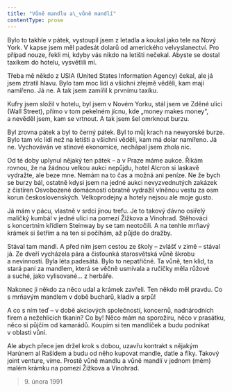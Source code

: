 ```yaml
---
title: "Vůně mandlu a\_vůně mandlí"
contentType: prose
---
```


Bylo to takhle v pátek, vystoupil jsem z letadla a koukal jako tele na Nový York. V kapse jsem měl padesát dolarů od amerického velvyslanectví. Pro případ nouze, řekli mi, kdyby vás nikdo na letišti nečekal. Abyste se dostal taxíkem do hotelu, vysvětlili mi.

Třeba mě někdo z USIA (United States Information Agency) čekal, ale já jsem ztratil hlavu. Bylo tam moc lidí a všichni zřejmě věděli, kam mají namířeno. Já ne. A tak jsem zamířil k prvnímu taxíku.

Kufry jsem složil v hotelu, byl jsem v Novém Yorku, stál jsem ve Zděné ulici (Wall Street), přímo v tom pekelném jícnu, kde „money makes money“, a nevěděl jsem, kam se vrtnout. A tak jsem šel omrknout burzu.

Byl zrovna pátek a byl to černý pátek. Byl to můj krach na newyorské burze. Bylo tam víc lidí než na letišti a všichni věděli, kam má dolar namířeno. Já ne. Vychováván ve stínové ekonomice, nechápal jsem zhola nic.

Od té doby uplynul nějaký ten pátek – a v Praze máme aukce. Říkám rovnou, že na žádnou velkou aukci nepůjdu, hotel Alcron si laskavě vydražte, ale beze mne. Nemám na to čas a možná ani peníze. Ne že bych se burzy bál, ostatně kdysi jsem na jedné aukci nevyzvednutých zakázek z čistíren Osvobozené domácnosti obratně vydražil vlněnou vestu za osm korun československých. Velkoprodejny a hotely nejsou ale moje gusto.

Já mám v pácu, vlastně v srdci jinou trefu. Je to takový dávno osiřelý maličký kumbál v jedné ulici na pomezí Žižkova a Vinohrad. Stěhováci s koncertním křídlem Steinway by se tam neotočili. A na tenhle mrňavý krámek si šetřím a na ten si počíhám, až půjde do dražby.

Stával tam mandl. A před ním jsem cestou ze školy – zvlášť v zimě – stával já. Ze dveří vycházela pára a čisťounká starosvětská vůně škrobu a nevinnosti. Byla léta padesátá. Bylo to nepatřičné. Ta vůně, ten klid, ta stará paní za mandlem, která se věčně usmívala a ručičky měla růžové a suché, jako vylisované… z herbáře.

Nakonec ji někdo za něco udal a krámek zavřeli. Ten někdo měl pravdu. Co s mrňavým mandlem v době bucharů, kladiv a srpů!

A co s ním teď – v době akciových společností, koncernů, nadnárodních firem a nežehlících tkanin? Co by! Něco mám na sporožiru, něco v prasátku, něco si půjčím od kamarádů. Koupím si ten mandlíček a budu podnikat v oblasti vůní.

Ale abych přece jen držel krok s dobou, uzavřu kontrakt s nějakým Harúnem al Rašídem a budu od něho kupovat mandle, datle a fíky. Takový joint venture, víme. Prostě vůně mandlu a vůně mandlí v jednom (mém) malém krámku na pomezí Žižkova a Vinohrad.

> 9. února 1991
